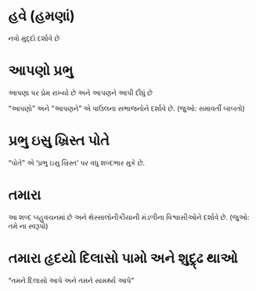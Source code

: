 # હવે (હમણાં) 

 નવો મુદ્દો દર્શાવે છે
# આપણો પ્રભુ 

 આપણા પર પ્રેમ રાખ્યો છે અને આપણને આપી દીધું છે 

 “આપણો” અને “આપણને” એ પાઉલના સભાજનોને દર્શાવે છે. (જુઓ: સમાવર્તી બાબતો)
# પ્રભુ ઇસુ ખ્રિસ્ત પોતે 

 “પોતે” એ ‘પ્રભુ ઇસુ ખ્રિસ્ત’ પર વધુ શબ્દભાર મુકે છે. 
# તમારા 

 આ શબ્દ બહુવચનમાં છે અને થેસ્સાલોનીકીયાની મંડળીના વિશ્વાસીઓને દર્શાવે છે. (જુઓ: તમે ના સ્વરૂપો)
# તમારા હૃદયો દિલાસો પામો અને શુદ્ર્ઢ થાઓ 

 “તમને દિલાસો આપે અને તમને સામર્થ્ય આપે”